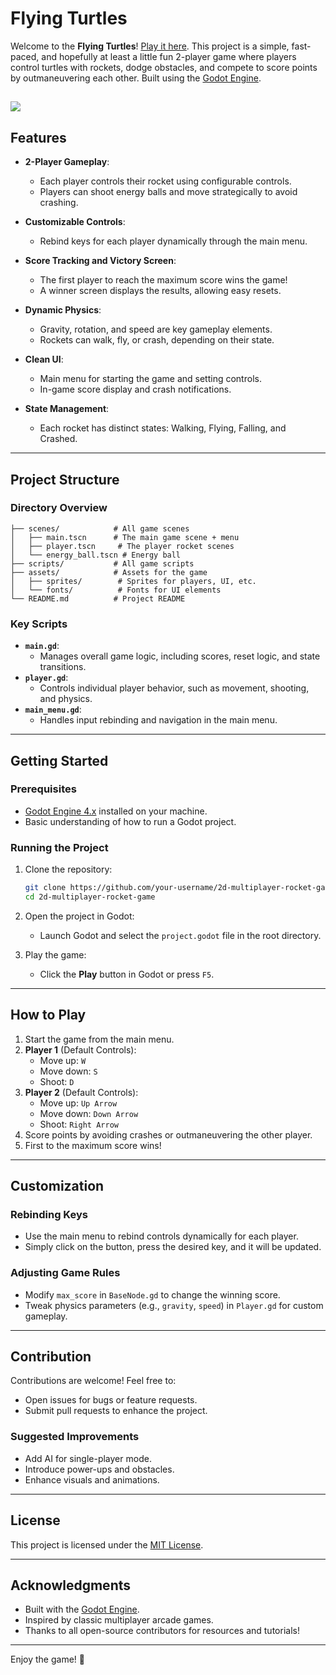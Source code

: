 
# Flying Turtles

Welcome to the **Flying Turtles**! [Play it here](https://kunkelalexander.github.io/flying-turtles/). This project is a simple, fast-paced, and hopefully at least a little fun 2-player game where players control turtles with rockets, dodge obstacles, and compete to score points by outmaneuvering each other. Built using the [Godot Engine](https://godotengine.org/).

![](scene.gif)
---

## Features

- **2-Player Gameplay**:
  - Each player controls their rocket using configurable controls.
  - Players can shoot energy balls and move strategically to avoid crashing.

- **Customizable Controls**:
  - Rebind keys for each player dynamically through the main menu.

- **Score Tracking and Victory Screen**:
  - The first player to reach the maximum score wins the game!
  - A winner screen displays the results, allowing easy resets.

- **Dynamic Physics**:
  - Gravity, rotation, and speed are key gameplay elements.
  - Rockets can walk, fly, or crash, depending on their state.

- **Clean UI**:
  - Main menu for starting the game and setting controls.
  - In-game score display and crash notifications.

- **State Management**:
  - Each rocket has distinct states: Walking, Flying, Falling, and Crashed.

---

## Project Structure

### Directory Overview
```plaintext
├── scenes/            # All game scenes
│   ├── main.tscn      # The main game scene + menu
│   ├── player.tscn     # The player rocket scenes
│   └── energy_ball.tscn # Energy ball
├── scripts/           # All game scripts
├── assets/            # Assets for the game
│   ├── sprites/        # Sprites for players, UI, etc.
│   └── fonts/          # Fonts for UI elements
└── README.md          # Project README
```

### Key Scripts

- **`main.gd`**:
  - Manages overall game logic, including scores, reset logic, and state transitions.
- **`player.gd`**:
  - Controls individual player behavior, such as movement, shooting, and physics.
- **`main_menu.gd`**:
  - Handles input rebinding and navigation in the main menu.
---

## Getting Started

### Prerequisites

- [Godot Engine 4.x](https://godotengine.org/download) installed on your machine.
- Basic understanding of how to run a Godot project.

### Running the Project

1. Clone the repository:
   ```bash
   git clone https://github.com/your-username/2d-multiplayer-rocket-game.git
   cd 2d-multiplayer-rocket-game
   ```

2. Open the project in Godot:
   - Launch Godot and select the `project.godot` file in the root directory.

3. Play the game:
   - Click the **Play** button in Godot or press `F5`.

---

## How to Play

1. Start the game from the main menu.
2. **Player 1** (Default Controls):
   - Move up: `W`
   - Move down: `S`
   - Shoot: `D`
3. **Player 2** (Default Controls):
   - Move up: `Up Arrow`
   - Move down: `Down Arrow`
   - Shoot: `Right Arrow`
4. Score points by avoiding crashes or outmaneuvering the other player.
5. First to the maximum score wins!

---

## Customization

### Rebinding Keys
- Use the main menu to rebind controls dynamically for each player.
- Simply click on the button, press the desired key, and it will be updated.

### Adjusting Game Rules
- Modify `max_score` in `BaseNode.gd` to change the winning score.
- Tweak physics parameters (e.g., `gravity`, `speed`) in `Player.gd` for custom gameplay.

---

## Contribution

Contributions are welcome! Feel free to:
- Open issues for bugs or feature requests.
- Submit pull requests to enhance the project.

### Suggested Improvements
- Add AI for single-player mode.
- Introduce power-ups and obstacles.
- Enhance visuals and animations.

---

## License

This project is licensed under the [MIT License](LICENSE).

---

## Acknowledgments

- Built with the [Godot Engine](https://godotengine.org/).
- Inspired by classic multiplayer arcade games.
- Thanks to all open-source contributors for resources and tutorials!

---

Enjoy the game! 🚀
